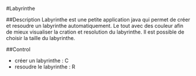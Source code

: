#Labyrinthe

##Description
Labyrinthe est une petite application java
qui permet de créer et resoudre un labyrinthe automatiquement.
Le tout avec des couleur afin de mieux visualiser la cration et resolution du labyrinthe.
Il est possible de choisir la taille du labyrinthe.

##Control
- créer un labyrinthe : C
- resoudre le labyrinthe : R
